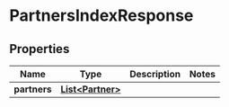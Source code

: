 

# PartnersIndexResponse

## Properties

Name | Type | Description | Notes
------------ | ------------- | ------------- | -------------
**partners** | [**List&lt;Partner&gt;**](Partner.md) |  | 



